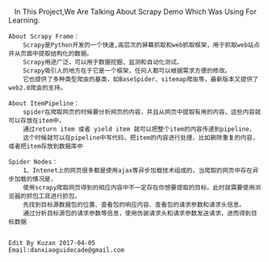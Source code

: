     In This Project,We Are Talking About Scrapy Demo Which Was Using For Learning.

    About Scrapy Frame：
        Scrapy是Python开发的一个快速,高层次的屏幕抓取和web抓取框架，用于抓取web站点并从页面中提取结构化的数据。
        Scrapy用途广泛，可以用于数据挖掘、监测和自动化测试。
        Scrapy吸引人的地方在于它是一个框架，任何人都可以根据需求方便的修改。
        它也提供了多种类型爬虫的基类，如BaseSpider、sitemap爬虫等，最新版本又提供了web2.0爬虫的支持。 

    About ItemPipeline：
        spider在爬取网页的时候要分析网页的内容，并且从网页中提取有用的内容，这些内容就可以存放在item中，
        通过return item 或者 yield item 就可以把整个item的内容传递到pipeline，
        这个时候就可以在pipeline中写代码，把item的内容进行处理，比如删除重复的内容，或者把item存放到数据库中

    Spider Nodes：
        1、Intenet上的网页很多都是使用ajax等异步加载技术组成的，当爬取的网页中存在异步加载的情况是，
        使用scrapy爬取网页得到的相应内容中不一定存在你想要提取的目标。此时就需要使用浏览器的抓包工具进行抓包，
        先找到目标源数据包的位置、查看包的响应内容、查看包的请求参数和请求头信息。
        通过分析目标源包的请求参数等信息，使用伪装请求头和请求参数发送请求，进而得到目标数据


    Edit By Kuzan 2017-04-05
    Email:danxiaoguidecade@gmail.com
